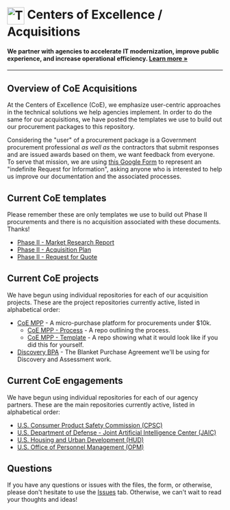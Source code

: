 <h1><img src="https://coe.gsa.gov/img/coe-logomark.svg" width="40px" align="top" alt="The Centers of Excellence Logo"> Centers of Excellence / Acquisitions</h1>

#### We partner with agencies to accelerate IT modernization, improve public experience, and increase operational efficiency. [Learn more »](https://coe.gsa.gov/about/)

---

## Overview of CoE Acquisitions

At the Centers of Excellence (CoE), we emphasize user-centric approaches in the technical solutions we help agencies implement. In order to do the same for our acquisitions, we have posted the templates we use to build out our procurement packages to this repository.

Considering the "user" of a procurement package is a Government procurement professional *as well as* the contractors that submit responses and are issued awards based on them, we want feedback from everyone. To serve that mission, we are using [this Google Form](https://forms.gle/rGnHk5qFQGnf7UYe8) to represent an "indefinite Request for Information", asking anyone who is interested to help us improve our documentation and the associated processes.

## Current CoE templates

Please remember these are only templates we use to build out Phase II procurements and there is no acquisition associated with these documents. Thanks!

* [Phase II - Market Research Report](https://github.com/GSA/coe-acquisitions/blob/master/Templates/(Phase%20II)%20Market%20Research%20Report%20-%20%7B%7BCoE-Acquisition%7D%7D.pdf)
* [Phase II - Acquisition Plan](https://github.com/GSA/coe-acquisitions/blob/master/Templates/(Phase%20II)%20Acquisition%20Plan%20-%20%7B%7BCoE-Acquisition%7D%7D.pdf)
* [Phase II - Request for Quote](https://github.com/GSA/coe-acquisitions/blob/master/Templates/(Phase%20II)%20RFQ%20-%20%7B%7BCoE-Acquisition%7D%7D.pdf)

## Current CoE projects

We have begun using individual repositories for each of our acquisition projects. These are the project repositories currently active, listed in alphabetical order:

* [CoE MPP](https://github.com/GSA/CoE-MPP/) - A micro-purchase platform for procurements under $10k.
   * [CoE MPP - Process](https://github.com/GSA/coe-mpp-process) - A repo outlining the process.
   * [CoE MPP - Template](https://github.com/GSA/coe-mpp-template) - A repo showing what it would look like if you did this for yourself.
* [Discovery BPA](https://github.com/GSA/coe-discovery-bpa) - The Blanket Purchase Agreement we'll be using for Discovery and Assessment work.

## Current CoE engagements

We have begun using individual repositories for each of our agency partners. These are the main repositories currently active, listed in alphabetical order:

* [U.S. Consumer Product Safety Commission (CPSC)](https://github.com/GSA/coe-cpsc-acquisitions)
* [U.S. Department of Defense - Joint Artificial Intelligence Center (JAIC)](https://github.com/GSA/coe-jaic-acquisitions)
* [U.S. Housing and Urban Development (HUD)](https://github.com/GSA/coe-hud-acquisitions)
* [U.S. Office of Personnel Management (OPM)](https://github.com/GSA/coe-opm-acquisitions)

## Questions

If you have any questions or issues with the files, the form, or otherwise, please don't hesitate to use the [Issues](../../issues) tab. Otherwise, we can't wait to read your thoughts and ideas!
